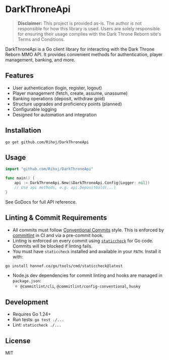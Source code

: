# DarkThroneApi

> **Disclaimer:** This project is provided as-is. The author is not responsible for how this library is used. Users are solely responsible for ensuring their usage complies with the Dark Throne Reborn site's Terms and Conditions.

DarkThroneApi is a Go client library for interacting with the Dark Throne Reborn MMO API. It provides convenient methods for authentication, player management, banking, and more.

## Features
- User authentication (login, register, logout)
- Player management (fetch, create, assume, unassume)
- Banking operations (deposit, withdraw gold)
- Structure upgrades and proficiency points (planned)
- Configurable logging
- Designed for automation and integration

## Installation

```
go get github.com/Rihoj/DarkThroneApi
```

## Usage

```go
import "github.com/Rihoj/DarkThroneApi"

func main() {
    api := DarkThroneApi.New(&DarkThroneApi.Config{Logger: nil})
    // Use api methods, e.g. api.DepositGold(...)
}
```

See GoDocs for full API reference.

## Linting & Commit Requirements

- All commits must follow [Conventional Commits](https://www.conventionalcommits.org/) style. This is enforced by [commitlint](https://github.com/conventional-changelog/commitlint) in CI and via a pre-commit hook.
- Linting is enforced on every commit using [`staticcheck`](https://staticcheck.io/) for Go code. Commits will be blocked if linting fails.
- You must have `staticcheck` installed and available in your `PATH`. Install it with:

```sh
go install honnef.co/go/tools/cmd/staticcheck@latest
```

- Node.js dev dependencies for commit linting and hooks are managed in `package.json`:
  - `@commitlint/cli`, `@commitlint/config-conventional`, `husky`

## Development
- Requires Go 1.24+
- Run tests: `go test ./...`
- Lint: `staticcheck ./...`

## License
MIT
